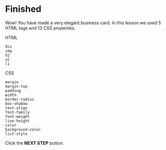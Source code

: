 # Finished
Wow! You have made a very elegant business card. In this lesson we used 5 HTML tags and 13 CSS properties. 

HTML
```
div
img
h2
ul
li
```

CSS
```
margin
margin-top
padding
width
border-radius
box-shadow
text-align
font-family
font-weight
line-height
color
background-color
list-style
```



Click the **NEXT STEP** button.
